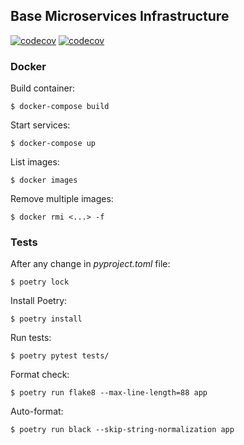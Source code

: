 ## Base Microservices Infrastructure

[![codecov](https://codecov.io/gh/fiufit-grupo-4/base-microservice/branch/develop/graph/badge.svg?token=TYSBTIXP4G)](https://codecov.io/gh/fiufit-grupo-4/base-microservice) [![codecov](https://codecov.io/gh/fiufit-grupo-4/base-microservice/branch/main/graph/badge.svg?token=TYSBTIXP4G)](https://codecov.io/gh/fiufit-grupo-4/base-microservice)

### Docker

Build container:

```$ docker-compose build```

Start services:

```$ docker-compose up```

List images:

```$ docker images```

Remove multiple images:

```$ docker rmi <...> -f```

### Tests

After any change in *pyproject.toml* file:

```$ poetry lock```

Install Poetry:

```$ poetry install```

Run tests:

```$ poetry pytest tests/```

Format check:

```$ poetry run flake8 --max-line-length=88 app```

Auto-format:

```$ poetry run black --skip-string-normalization app```
